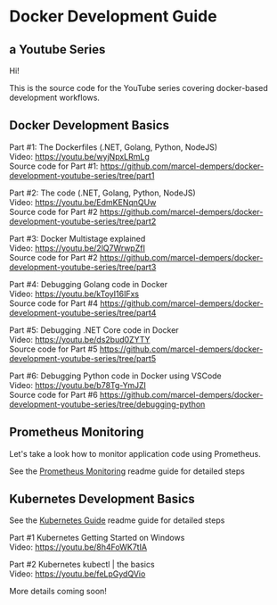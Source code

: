 # Docker Development Guide
## a Youtube Series

Hi! 

This is the source code for the YouTube series covering docker-based development workflows.

## Docker Development Basics

Part #1: The Dockerfiles (.NET, Golang, Python, NodeJS) <br/>
Video:                    https://youtu.be/wyjNpxLRmLg  <br/>
Source code for Part #1:    https://github.com/marcel-dempers/docker-development-youtube-series/tree/part1

Part #2: The code (.NET, Golang, Python, NodeJS) <br/>
Video:                     https://youtu.be/EdmKENqnQUw   <br/>
Source code for Part #2    https://github.com/marcel-dempers/docker-development-youtube-series/tree/part2

Part #3: Docker Multistage explained <br/>
Video:                     https://youtu.be/2lQ7WrwpZfI  <br/>
Source code for Part #2    https://github.com/marcel-dempers/docker-development-youtube-series/tree/part3

Part #4:                   Debugging Golang code in Docker <br/>
Video:                     https://youtu.be/kToyI16IFxs  <br/>
Source code for Part #4    https://github.com/marcel-dempers/docker-development-youtube-series/tree/part4

Part #5:                   Debugging .NET Core code in Docker <br/>
Video:                     https://youtu.be/ds2bud0ZYTY  <br/>
Source code for Part #5    https://github.com/marcel-dempers/docker-development-youtube-series/tree/part5

Part #6:                   Debugging Python code in Docker using VSCode <br/>
Video:                     https://youtu.be/b78Tg-YmJZI  <br/>
Source code for Part #6    https://github.com/marcel-dempers/docker-development-youtube-series/tree/debugging-python


## Prometheus Monitoring

Let's take a look how to monitor application code using Prometheus.

See the [Prometheus Monitoring](./prometheus-monitoring/readme.md) readme guide for detailed steps

## Kubernetes Development Basics

See the [Kubernetes Guide](./kubernetes/readme.md) readme guide for detailed steps

Part #1                     Kubernetes Getting Started on Windows <br/>
Video:                      https://youtu.be/8h4FoWK7tIA <br/>

Part #2                     Kubernetes kubectl | the basics <br/>
Video:                      https://youtu.be/feLpGydQVio <br/>   

More details coming soon!
